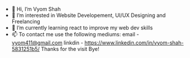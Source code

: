 - 👋 Hi, I’m Vyom Shah
- 👀 I’m interested in Website Developement, UI/UX Designing and Freelancing
- 🌱 I’m currently learning react to improve my web dev skills
- 📫 To contact me use the following mediums: 
     email - vyom411@gmail.com
     linkdin - https://www.linkedin.com/in/vyom-shah-5831251b5/
Thanks for the visit Bye!                    

<!---
Vyom555/Vyom555 is a ✨ special ✨ repository because its `README.md` (this file) appears on your GitHub profile.
You can click the Preview link to take a look at your changes.
--->
